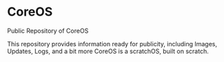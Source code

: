 # CoreOS
Public Repository of CoreOS

This repository provides information ready for publicity, including Images, Updates, Logs, and a bit more
CoreOS is a scratchOS, built on scratch.
